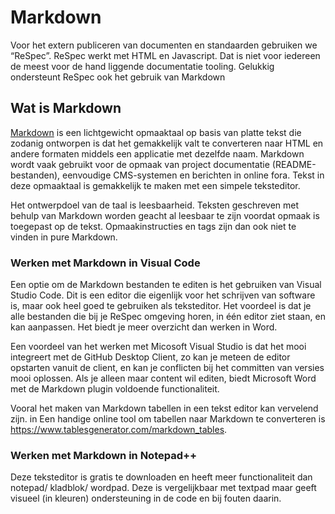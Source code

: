 # Markdown

Voor het extern publiceren van documenten en standaarden gebruiken we “ReSpec”. ReSpec werkt met HTML en Javascript. Dat is niet voor iedereen de meest voor de hand liggende documentatie tooling. Gelukkig ondersteunt ReSpec ook het gebruik van Markdown

## Wat is Markdown

[Markdown](https://nl.wikipedia.org/wiki/Markdown) is een lichtgewicht opmaaktaal op basis van platte tekst die zodanig ontworpen is dat het gemakkelijk valt te converteren naar HTML en andere formaten middels een applicatie met dezelfde naam. Markdown wordt vaak gebruikt voor de opmaak van project documentatie (README-bestanden), eenvoudige CMS-systemen en berichten in online fora. Tekst in deze opmaaktaal is gemakkelijk te maken met een simpele teksteditor.

Het ontwerpdoel van de taal is leesbaarheid. Teksten geschreven met behulp van Markdown worden geacht al leesbaar te zijn voordat opmaak is toegepast op de tekst. Opmaakinstructies en tags zijn dan ook niet te vinden in pure Markdown.

### Werken met Markdown in Visual Code

Een optie om de Markdown bestanden te editen is het gebruiken van Visual Studio Code. Dit is een editor die eigenlijk voor het schrijven van software is, maar ook heel goed te gebruiken als teksteditor. Het voordeel is dat je alle bestanden die bij je ReSpec omgeving horen, in één editor ziet staan, en kan aanpassen. Het biedt je meer overzicht dan werken in Word.

Een voordeel van het werken met Micosoft Visual Studio is dat het mooi integreert met de GitHub Desktop Client, zo kan je meteen de editor opstarten vanuit de client, en kan je conflicten bij het committen van versies mooi oplossen. Als je alleen maar content wil editen, biedt Microsoft Word met de Markdown plugin voldoende functionaliteit.

Vooral het maken van Markdown tabellen in een tekst editor kan vervelend zijn. in Een handige online tool om tabellen naar Markdown te converteren is <a href='https://www.tablesgenerator.com/markdown_tables' target='_blank'>https://www.tablesgenerator.com/markdown_tables</a>. 

### Werken met Markdown in Notepad++

Deze teksteditor is gratis te downloaden en heeft meer functionaliteit dan notepad/ kladblok/ wordpad. Deze is vergelijkbaar met textpad maar geeft visueel (in kleuren) ondersteuning in de code en bij fouten daarin. 

